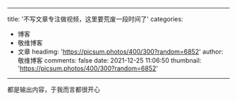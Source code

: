 
---
title: '不写文章专注做视频，这里要荒废一段时间了'
categories: 
 - 博客
 - 敬维博客
 - 文章
headimg: 'https://picsum.photos/400/300?random=6852'
author: 敬维博客
comments: false
date: 2021-12-25 11:06:50
thumbnail: 'https://picsum.photos/400/300?random=6852'
---

<div>   
都是输出内容，于我而言都很开心  
</div>
            